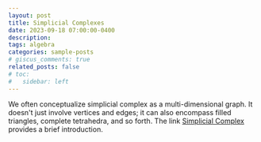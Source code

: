 ```yaml
---
layout: post
title: Simplicial Complexes
date: 2023-09-18 07:00:00-0400
description: 
tags: algebra
categories: sample-posts
# giscus_comments: true
related_posts: false
# toc:
#   sidebar: left
---
```


We often conceptualize simplicial complex as a multi-dimensional graph. It doesn't just involve vertices and edges; it can also encompass filled triangles, complete tetrahedra, and so forth. The link <a href="../../../assets/pdf/simplicial.pdf">Simplicial Complex</a> provides a brief introduction.